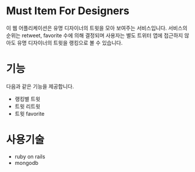 <h1>Must Item For Designers</h1>
이 웹 어플리케이션은 유명 디자이너의 트윗을 모아 보여주는 서비스입니다. 서비스의 순위는 retweet, favorite 수에 의해 결정되며 사용자는 별도 트위터 앱에 접근하지 않아도 유명 디자이너의 트윗을 랭킹으로 볼 수 있습니다.
<h1>기능</h1>
다음과 같은 기능을 제공합니다.
<ul>
<li>랭킹별 트윗</li>
<li>트윗 리트윗</li>
<li>트윗 favorite</li>
</ul>
<h1>사용기술</h1>
<ul>
<li>ruby on rails</li>
<li>mongodb</li>
</ul>

